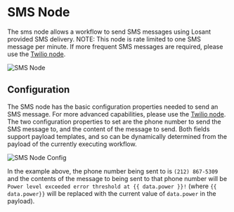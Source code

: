 # SMS Node

The sms node allows a workflow to send SMS messages using Losant provided SMS delivery.  NOTE: This node is rate limited to one SMS message per minute.  If more frequent SMS messages are required, please use the [Twilio node](/workflows/outputs/twilio/).

![SMS Node](/images/workflows/outputs/sms-node.png "SMS Node")

## Configuration

The SMS node has the basic configuration properties needed to send an SMS message.  For more advanced capabilities, please use the [Twilio node](/workflows/outputs/twilio/).  The two configuration properties to set are the phone number to send the SMS message to, and the content of the message to send.  Both fields support payload templates, and so can be dynamically determined from the payload of the currently executing workflow.

![SMS Node Config](/images/workflows/outputs/sms-node-config.png "SMS Node Config")

In the example above, the phone number being sent to is `(212) 867-5309` and the contents of the message to being sent to that phone number will be `Power level exceeded error threshold at {{ data.power }}!` (where `{{ data.power}}` will be replaced with the current value of `data.power` in the payload).

